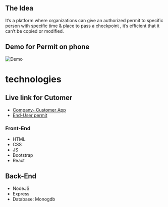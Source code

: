 ## The Idea 
It’s a platform where organizations can give an authorized permit to specific person with specific time & place to pass a checkpoint , it’s efficient that it can’t be copied or modified.

## Demo for Permit on phone
![Demo](https://i.ibb.co/ccb1447/File-from-i-OS.gif)
# technologies 


## Live link for Cutomer
- [Company- Customer App](https://samidahlawi.github.io/homathon-Front-End/#/)
- [End-User permit](https://samidahlawi.github.io/easyPass/)
### Front-End 
- HTML
- CSS
- JS
- Bootstrap
- React


## Back-End
- NodeJS
- Express
- Database: Monogdb
